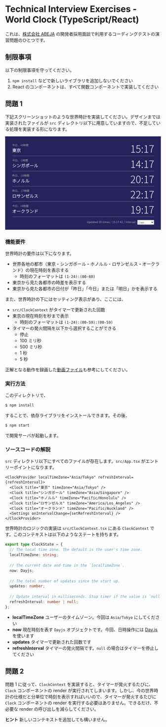 # Technical Interview Exercises - World Clock (TypeScript/React)

これは、[株式会社 ABEJA](https://abejainc.com/ja/) の開発者採用面談で利用するコーディングテストの演習問題のひとつです。

## 制限事項

以下の制限事項を守ってください。

1. `npm install` などで新しいライブラリを追加しないでください
2. React のコンポーネントは、すべて関数コンポーネントで実装してください

## 問題 1

下記スクリーンショットのような世界時計を実装してください。デザインまでは実装されたファイルが `src` ディレクトリ以下に用意していますので、不足している処理を実装する形になります。

![](https://raw.githubusercontent.com/abeja-inc/bizflex-coding-interview/main/exercises/01-typescript-clock/doc/screen.png?token=AAAEQEEWEALFKMJACG7OHBDBZF3S2)

### 機能要件

世界時計の要件は以下になります。

- 世界各地の都市（東京・シンガポール・ホノルル・ロサンゼルス・オークランド）の現在時刻を表示する
  - 時刻のフォーマットは `(1-24):(00-60)`
- 東京から見た各都市の時差を表示する
- 東京から見た各都市の日付が「昨日」「今日」または「明日」かを表示する

また、世界時計の下にはセッティング表示があり、ここには、

- `src/ClockContext` がタイマーで更新された回数
- 東京の現在時刻を秒まで表示
  - 時刻のフォーマットは `(1-24):(00-59):(00-59)`
- タイマーの発火間隔を以下から選択することができる
  - 停止
  - 100 ミリ秒
  - 500 ミリ秒
  - 1 秒
  - 5 秒

正解となる動作を録画した[動画ファイル](https://github.com/abeja-inc/bizflex-coding-interview/blob/main/exercises/01-typescript-clock/doc/screen.mov)も参考にしてください。

### 実行方法

このディレクトリで、

```bash
$ npm install
```

することで、依存ライブラリをインストールできます。その後、

```bash
$ npm start
```

で開発サーバが起動します。

### ソースコードの解説

`src` ディレクトリ以下にすべてのファイルが存在します。`src/App.tsx` がエントリーポイントになります。

```tsx
<ClockProvider localTimeZone="Asia/Tokyo" refreshInterval={refreshInterval}>
  <Clock title="東京" timeZone="Asia/Tokyo" />
  <Clock title="シンガポール" timeZone="Asia/Singapore" />
  <Clock title="ホノルル" timeZone="Pacific/Honolulu" />
  <Clock title="ロサンゼルス" timeZone="America/Los_Angeles" />
  <Clock title="オークランド" timeZone="Pacific/Auckland" />
  <Settings onIntervalChange={setRefreshInterval} />
</ClockProvider>
```

世界時計のロジックの実装は `src/ClockContext.tsx` にある `ClockContext` です。このコンテキストは以下のようなステートを持ちます。

```ts
export type ClockState = {
  // The local time zone. The default is the user's time zone.
  localTimeZone: string;

  // The current date and time in the `localTimeZone`.
  now: Dayjs;

  // The total number of updates since the start up.
  updates: number;

  // Update interval in milliseconds. Stop timer if the value is `null`.
  refreshInterval: number | null;
};
```

- **localTimeZone** ユーザーのタイムゾーン。今回は `Asia/Tokyo` にしてください
- **now** 現在時刻を表す `Dayjs` オブジェクトです。今回、日時操作には [Day.js](https://day.js.org/) を使います
- **updates** タイマーで更新された回数です
- **refreshInterval** タイマーの発火間隔です。`null` の場合はタイマーを停止してください

## 問題 2

問題 1 に従って、`ClockContext` を実装すると、タイマーが発火するたびに、`Clock` コンポーネントの render が実行されてしまいます。しかし、今の世界時計の仕様だと分単位で時刻を表示すればいいので、タイマーが発火するたびに `Clock` コンポーネントの render を実行する必要はありません。できるだけ、不必要な render の呼び出しを減らしてください。

**ヒント** 新しいコンテキストを追加しても構いません。
